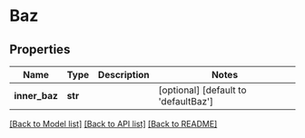 # Baz


## Properties
Name | Type | Description | Notes
------------ | ------------- | ------------- | -------------
**inner_baz** | **str** |  | [optional] [default to 'defaultBaz']

[[Back to Model list]](../README.md#documentation-for-models) [[Back to API list]](../README.md#documentation-for-api-endpoints) [[Back to README]](../README.md)


